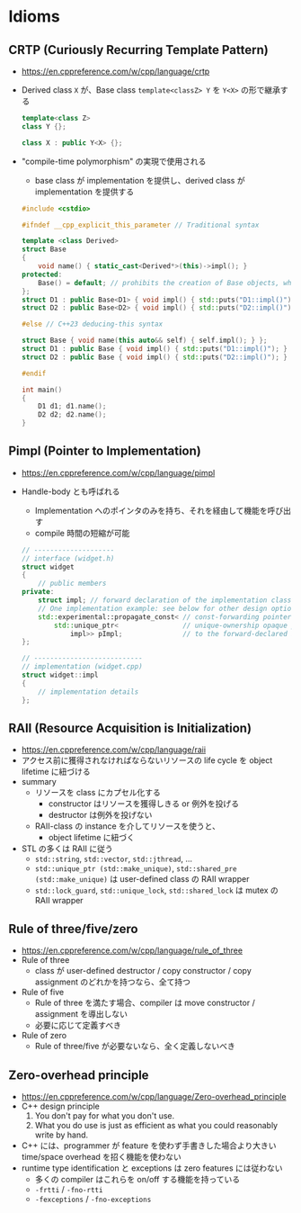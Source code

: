 # Idioms

## CRTP (Curiously Recurring Template Pattern)

- <https://en.cppreference.com/w/cpp/language/crtp>
- Derived class `X` が、Base class `template<classZ> Y` を `Y<X>` の形で継承する
  ```C++
  template<class Z>
  class Y {};

  class X : public Y<X> {};
  ```
- "compile-time polymorphism" の実現で使用される
  - base class が implementation を提供し、derived class が implementation を提供する

  ```C++
  #include <cstdio>

  #ifndef __cpp_explicit_this_parameter // Traditional syntax

  template <class Derived>
  struct Base
  {
      void name() { static_cast<Derived*>(this)->impl(); }
  protected:
      Base() = default; // prohibits the creation of Base objects, which is UB
  };
  struct D1 : public Base<D1> { void impl() { std::puts("D1::impl()"); } };
  struct D2 : public Base<D2> { void impl() { std::puts("D2::impl()"); } };

  #else // C++23 deducing-this syntax

  struct Base { void name(this auto&& self) { self.impl(); } };
  struct D1 : public Base { void impl() { std::puts("D1::impl()"); } };
  struct D2 : public Base { void impl() { std::puts("D2::impl()"); } };

  #endif

  int main()
  {
      D1 d1; d1.name();
      D2 d2; d2.name();
  }
  ```

## Pimpl (Pointer to Implementation)

- <https://en.cppreference.com/w/cpp/language/pimpl>
- Handle-body とも呼ばれる
  - Implementation へのポインタのみを持ち、それを経由して機能を呼び出す
  - compile 時間の短縮が可能

  ```C++
  // --------------------
  // interface (widget.h)
  struct widget
  {
      // public members
  private:
      struct impl; // forward declaration of the implementation class
      // One implementation example: see below for other design options and trade-offs
      std::experimental::propagate_const< // const-forwarding pointer wrapper
          std::unique_ptr<                // unique-ownership opaque pointer
              impl>> pImpl;               // to the forward-declared implementation class
  };

  // ---------------------------
  // implementation (widget.cpp)
  struct widget::impl
  {
      // implementation details
  };
  ```

## RAII (Resource Acquisition is Initialization)

- <https://en.cppreference.com/w/cpp/language/raii>
- アクセス前に獲得されなければならないリソースの life cycle を object lifetime に紐づける
- summary
  - リソースを class にカプセル化する
    - constructor はリソースを獲得しきる or 例外を投げる
    - destructor は例外を投げない
  - RAII-class の instance を介してリソースを使うと、
    - object lifetime に紐づく
- STL の多くは RAII に従う
  - `std::string`, `std::vector`, `std::jthread`, ...
  - `std::unique_ptr (std::make_unique)`, `std::shared_pre (std::make_unique)` は user-defined class の RAII wrapper
  - `std::lock_guard`, `std::unique_lock`, `std::shared_lock` は mutex の RAII wrapper

## Rule of three/five/zero

- <https://en.cppreference.com/w/cpp/language/rule_of_three>
- Rule of three
  - class が user-defined destructor / copy constructor / copy assignment のどれかを持つなら、全て持つ
- Rule of five
  - Rule of three を満たす場合、compiler は move constructor / assignment を導出しない
  - 必要に応じて定義すべき
- Rule of zero
  - Rule of three/five が必要ないなら、全く定義しないべき

## Zero-overhead principle

- <https://en.cppreference.com/w/cpp/language/Zero-overhead_principle>
- C++ design principle
  1. You don't pay for what you don't use.
  2. What you do use is just as efficient as what you could reasonably write by hand.
- C++ には、programmer が feature を使わず手書きした場合より大きい time/space overhead を招く機能を使わない
- runtime type identification と exceptions は zero features には従わない
  - 多くの compiler はこれらを on/off する機能を持っている
  - `-frtti` / `-fno-rtti`
  - `-fexceptions` / `-fno-exceptions`
